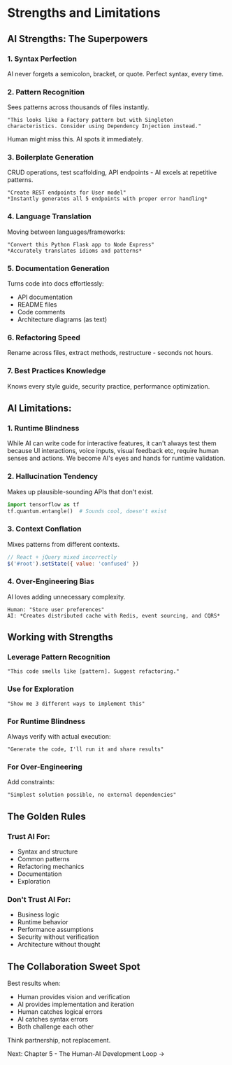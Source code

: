 # Strengths and Limitations

## AI Strengths: The Superpowers

### 1. Syntax Perfection
AI never forgets a semicolon, bracket, or quote. Perfect syntax, every time.


### 2. Pattern Recognition
Sees patterns across thousands of files instantly.

```
"This looks like a Factory pattern but with Singleton 
characteristics. Consider using Dependency Injection instead."
```

Human might miss this. AI spots it immediately.

### 3. Boilerplate Generation
CRUD operations, test scaffolding, API endpoints - AI excels at repetitive patterns.

```
"Create REST endpoints for User model"
*Instantly generates all 5 endpoints with proper error handling*
```

### 4. Language Translation
Moving between languages/frameworks:

```
"Convert this Python Flask app to Node Express"
*Accurately translates idioms and patterns*
```

### 5. Documentation Generation
Turns code into docs effortlessly:
- API documentation
- README files
- Code comments
- Architecture diagrams (as text)

### 6. Refactoring Speed
Rename across files, extract methods, restructure - seconds not hours.

### 7. Best Practices Knowledge
Knows every style guide, security practice, performance optimization.

## AI Limitations:


### 1. Runtime Blindness


While AI can write code for interactive features, it can't always test them because UI interactions, voice inputs, visual feedback etc, require human senses and actions. We become AI's eyes and hands for runtime validation.


### 2. Hallucination Tendency
Makes up plausible-sounding APIs that don't exist.

```python
import tensorflow as tf
tf.quantum.entangle()  # Sounds cool, doesn't exist
```

### 3. Context Conflation
Mixes patterns from different contexts.

```javascript
// React + jQuery mixed incorrectly
$('#root').setState({ value: 'confused' })
```

### 4. Over-Engineering Bias
AI loves adding unnecessary complexity.

```
Human: "Store user preferences"
AI: *Creates distributed cache with Redis, event sourcing, and CQRS*
```

## Working with Strengths

### Leverage Pattern Recognition
```
"This code smells like [pattern]. Suggest refactoring."
```

### Use for Exploration
```
"Show me 3 different ways to implement this"
```


### For Runtime Blindness
Always verify with actual execution:
```
"Generate the code, I'll run it and share results"
```

### For Over-Engineering
Add constraints:
```
"Simplest solution possible, no external dependencies"
```

## The Golden Rules

### Trust AI For:
- Syntax and structure
- Common patterns
- Refactoring mechanics
- Documentation
- Exploration

### Don't Trust AI For:
- Business logic
- Runtime behavior  
- Performance assumptions
- Security without verification
- Architecture without thought


## The Collaboration Sweet Spot

Best results when:
- Human provides vision and verification
- AI provides implementation and iteration
- Human catches logical errors
- AI catches syntax errors
- Both challenge each other

Think partnership, not replacement.

Next: Chapter 5 - The Human-AI Development Loop →